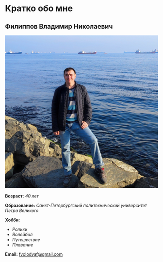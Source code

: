 # Кратко обо мне

## Филиппов Владимир Николаевич
![](img/photo.jpg)

**Возраст:** *40 лет*

**Образование:** *Санкт-Петербургский политехнический университет Петра Великого*

**Хобби:**
* *Ролики*
* *Волейбол*
* *Путешествие*
* *Плавание* 
  


**Email:** [fvolodyaf@gmail.com](mailto:fvolodyaf@gmail.com)
  

